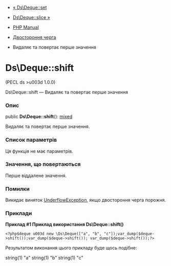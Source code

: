 - [« Ds\Deque::set](ds-deque.set.md)
- [Ds\Deque::slice »](ds-deque.slice.md)

- [PHP Manual](index.md)
- [Двостороння черга](class.ds-deque.md)
- Видаляє та повертає перше значення

# Ds\Deque::shift

(PECL ds \>u003d 1.0.0)

Ds\Deque::shift — Видаляє та повертає перше значення

### Опис

public **Ds\Deque::shift**():
[mixed](language.types.declarations.md#language.types.declarations.mixed)

Видаляє та повертає перше значення.

### Список параметрів

Ця функція не має параметрів.

### Значення, що повертаються

Перше віддалене значення.

### Помилки

Викидає виняток
[UnderflowException](class.underflowexception.md), якщо двостороння
черга порожня.

### Приклади

**Приклад #1 Приклад використання **Ds\Deque::shift()****

` <?php$deque u003d new \Ds\Deque(["a", "b", "c"]);var_dump($deque->shift());var_dump($deque->shift()); var_dump($deque->shift());?> `

Результатом виконання цього прикладу буде щось подібне:

string(1) "a"
string(1) "b"
string(1) "c"
